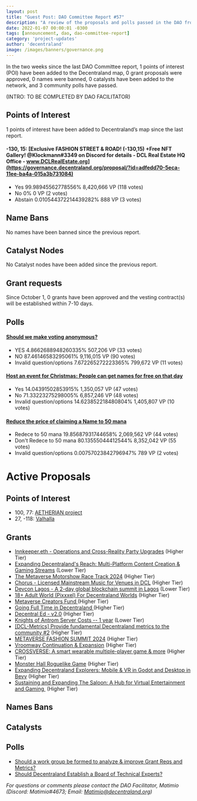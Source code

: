 ```yaml
---
layout: post
title: "Guest Post: DAO Committee Report #57"
description: "A review of the proposals and polls passed in the DAO from October 1 through October 15".
date: 2022-01-07 00:00:01 -0300
tags: [announcement, dao, dao-committee-report]
category: 'project-updates'
author: 'decentraland'
image: /images/banners/governance.png
---
```


In the two weeks since the last DAO Committee report, 1 points of interest (POI) have been added to the Decentraland map, 0 grant proposals were approved, 0 names were banned, 0 catalysts have been added to the network, and 3 community polls have passed.

(INTRO: TO BE COMPLETED BY DAO FACILITATOR)

## Points of Interest
1 points of interest have been added to Decentraland’s map since the last report.


#### -130, 15: [Exclusive FASHION STREET &amp; ROAD! (-130,15) +Free NFT Gallery! @Klockmann#3349 on Discord for details - DCL Real Estate HQ Office - www.DCLRealEstate.org](https://governance.decentraland.org/proposal/?id=adfedd70-5eca-11ee-ba4a-015a3b731084)

* Yes 99.98945562778556% 8,420,666 VP (118 votes)
* No 0% 0 VP (2 votes)
* Abstain 0.010544372214439282% 888 VP (3 votes)


## Name Bans

No names have been banned since the previous report.

## Catalyst Nodes
No Catalyst nodes have been added since the previous report.


## Grant requests
Since October 1, 0 grants have been approved and the vesting contract(s) will be established within 7-10 days.


## Polls

#### [Should we make voting anonymous?](https://governance.decentraland.org/proposal/?id=bb0bc1c0-5e18-11ee-bdee-5fa9957b5d58)

* YES 4.8662688948260335% 507,206 VP (33 votes)
* NO 87.46146583295061% 9,116,015 VP (90 votes)
* Invalid question/options 7.672265272223365% 799,672 VP (11 votes)


#### [Host an event for Christmas: People can get names for free on that day](https://governance.decentraland.org/proposal/?id=1d8b1960-5d31-11ee-a299-75d9a81a786c)

* Yes 14.04391502853915% 1,350,057 VP (47 votes)
* No 71.33223275298005% 6,857,246 VP (48 votes)
* Invalid question/options 14.623852218480804% 1,405,807 VP (10 votes)


#### [Reduce the price of claiming a Name to 50 mana](https://governance.decentraland.org/proposal/?id=48c2edf0-5d2d-11ee-a299-75d9a81a786c)

* Redece to 50 mana 19.85687931744658% 2,069,562 VP (44 votes)
* Don&#39;t Redece to 50 mana 80.13555044412544% 8,352,042 VP (55 votes)
* Invalid question/options 0.00757023842796947% 789 VP (2 votes)



# Active Proposals

## Points of Interest

* 100, 77: [AETHERIAN project](https://governance.decentraland.org/proposal/?id=00f46370-61c2-11ee-921b-3b664a734355)
* 27, -118: [Valhalla](https://governance.decentraland.org/proposal/?id=b7a98da0-617e-11ee-b14c-4954da90424e)

## Grants

* [Innkeeper.eth - Operations and Cross-Reality Party Upgrades](https://governance.decentraland.org/proposal/?id=b136bb90-648b-11ee-a1c9-233702efe10a) (Higher Tier)
* [Expanding Decentraland&#39;s Reach: Multi-Platform Content Creation &amp; Gaming Streams](https://governance.decentraland.org/proposal/?id=30b8d030-63db-11ee-bdee-ad8cf906eee0) (Lower Tier)
* [The Metaverse Motorshow Race Track 2024](https://governance.decentraland.org/proposal/?id=6dfe5a60-6222-11ee-921b-3b664a734355) (Higher Tier)
* [Chorus - Licensed Mainstream Music for Venues in DCL](https://governance.decentraland.org/proposal/?id=a34e8b20-620b-11ee-921b-3b664a734355) (Higher Tier)
* [Devcon Lagos - A 2-day global blockchain summit in Lagos](https://governance.decentraland.org/proposal/?id=f698db60-61e2-11ee-921b-3b664a734355) (Lower Tier)
* [18+ Adult World (Pixxxel) For Decentraland Worlds](https://governance.decentraland.org/proposal/?id=3b5cc790-6178-11ee-b14c-4954da90424e) (Higher Tier)
* [Metaverse Creators Fund ](https://governance.decentraland.org/proposal/?id=687db400-615f-11ee-b14c-4954da90424e) (Higher Tier)
* [Going Full Time in Decentraland ](https://governance.decentraland.org/proposal/?id=8fa7dc40-611e-11ee-b14c-4954da90424e) (Higher Tier)
* [Decentral Ed - v2.0](https://governance.decentraland.org/proposal/?id=4e3914f0-60cd-11ee-b14c-4954da90424e) (Higher Tier)
* [Knights of Antrom Server Costs -- 1 year](https://governance.decentraland.org/proposal/?id=40d39160-6063-11ee-af3f-d9f6b00b3bf3) (Lower Tier)
* [[DCL-Metrics] Provide fundamental Decentraland metrics to the community #2](https://governance.decentraland.org/proposal/?id=87fa6ad0-605b-11ee-af3f-d9f6b00b3bf3) (Higher Tier)
* [METAVERSE FASHION SUMMIT 2024](https://governance.decentraland.org/proposal/?id=6307a750-6020-11ee-af3f-d9f6b00b3bf3) (Higher Tier)
* [Vroomway Continuation &amp; Expansion](https://governance.decentraland.org/proposal/?id=95bc6120-6013-11ee-af3f-d9f6b00b3bf3) (Higher Tier)
* [CROSSVERSE: A smart wearable multiple-player game &amp; more](https://governance.decentraland.org/proposal/?id=fc6511e0-6001-11ee-af3f-d9f6b00b3bf3) (Higher Tier)
* [Monster Hall Roguelike Game](https://governance.decentraland.org/proposal/?id=d4fb52c0-5ff9-11ee-af3f-d9f6b00b3bf3) (Higher Tier)
* [Expanding Decentraland Explorers: Mobile &amp; VR in Godot and Desktop in Bevy](https://governance.decentraland.org/proposal/?id=cb04d870-5ff6-11ee-af3f-d9f6b00b3bf3) (Higher Tier)
* [Sustaining and Expanding The Saloon: A Hub for Virtual Entertainment and Gaming ](https://governance.decentraland.org/proposal/?id=5a5d3c30-5ff5-11ee-af3f-d9f6b00b3bf3) (Higher Tier)

## Names Bans


## Catalysts


## Polls

* [Should a work group be formed to analyze &amp; improve Grant Reqs and Metrics?](https://governance.decentraland.org/proposal/?id=265c7bd0-645f-11ee-a1c9-233702efe10a)
* [Should Decentraland Establish a Board of Technical Experts?](https://governance.decentraland.org/proposal/?id=68f2b8a0-62ee-11ee-aeee-7f6cc2a5b101)

*For questions or comments please contact the DAO Facilitator, Matimio (Discord: Matimio#4673; Email: [Matimio@decentraland.org](mailto:Matimio@decentraland.org))*